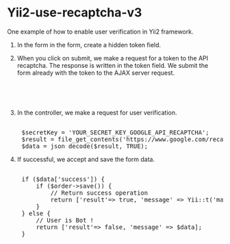 # Yii2-use-recaptcha-v3

One example of how to enable user verification in Yii2 framework.

1) In the form in the form, create a hidden token field.

2) When you click on submit, we make a request for a token to the API 
recaptcha. The response is written in the token field. We submit the form already 
with the token to the AJAX server request.

<pre>    
	<script>
	const submitForm = () => {
		grecaptcha.execute('YOUR_SECRET_KEY_GOOGLE_API_RECAPTCHA', {action: 'checkUser'})
		.then(function(token) {
			$('#token').val(token)
		})
		.then(() => {
			$.ajax({
				url: 'some/order',
				method:'post',
				data:$('#form-order').serialize(),
				success: function(data) {
					if (data.result) {
						alert(data.message);
					} else {
						let message = '';
						if (data.errors) {
						console.log(data.errors)
							for (let key in data.errors) {
                				message += data.errors[key] + "\r\n";
								$('.field-' + key).addClass('has-error');
  	  	  	  				}
							alert(message);
						}
					}
				} 
			});
		})
	}
	</script>
</pre>    

3) In the controller, we make a request for user verification.

<pre>    
	$secretKey = 'YOUR_SECRET_KEY_GOOGLE_API_RECAPTCHA';
	$result = file_get_contents('https://www.google.com/recaptcha/api/siteverify?secret='.$secretKey.'&response='.$_POST['token'].'&remoteip='.$_SERVER['REMOTE_ADDR']);
	$data = json_decode($result, TRUE);
</pre>    

4) If successful, we accept and save the form data.

<pre>    
	if ($data['success']) {
    	if ($order->save()) {
    		// Return success operation
			return ['result'=> true, 'message' => Yii::t('mail', 'Thank you for booking a service on our Website')];
		}
	} else {
		// User is Bot !
		return ['result'=> false, 'message' => $data];
	}
</pre>    
